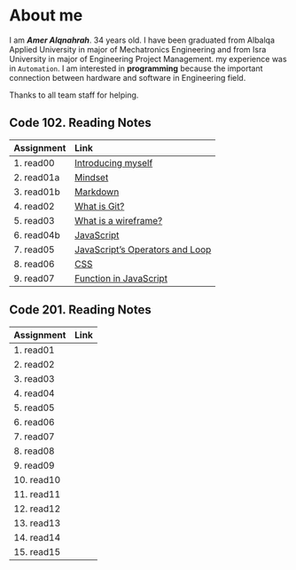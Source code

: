 # About me

I am **_Amer Alqnahrah_**. 34 years old.
I have been graduated from Albalqa Applied University in major of Mechatronics Engineering and from Isra University in major of Engineering Project Management. my experience was in `Automation`.
I am interested in __programming__ because the important connection between hardware and software in Engineering field.

Thanks to all team staff for helping. 

## Code 102. Reading Notes

Assignment  | Link                                                                                 | 
------------|:------------------------------------------------------------------------------------ |
1. read00   | [Introducing myself](https://amer-1987.github.io/Introducing-my-self/)               |
2. read01a  | [Mindset](https://amer-1987.github.io/reading-notes-/read01a)                        |
3. read01b  | [Markdown ](https://amer-1987.github.io/reading-notes-/read01b)                      |
4. read02   | [What is Git?](https://amer-1987.github.io/reading-notes-/read02)                    |
5. read03   | [What is a wireframe?](https://amer-1987.github.io/reading-notes-/read03)            |
6. read04b  | [JavaScript](https://amer-1987.github.io/reading-notes-/read04b)                     |  
7. read05   | [JavaScript’s Operators and Loop](https://amer-1987.github.io/reading-notes-/read05) |    
8. read06   | [CSS](https://amer-1987.github.io/reading-notes-/read06)                             |    
9. read07   | [Function in JavaScript](https://amer-1987.github.io/reading-notes-/read07)          | 


## Code 201. Reading Notes
Assignment  | Link                                                                                 | 
------------|:------------------------------------------------------------------------------------ |
1. read01   | []()               |
2. read02   | []()                    |
3. read03   | []()               |
4. read04   | []()                    |
5. read05   | []()               |
6. read06   | []()                    |
7. read07   | []()               |
8. read08   | []()                    |
9. read09   | []()               |
10. read10  | []()                    |
11. read11  | []()               |
12. read12  | []()                    |
13. read13  | []()               |
14. read14  | []()                    |
15. read15  | []()               |



  